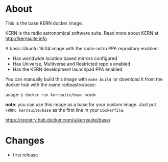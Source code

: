 About
=====

This is the base KERN docker image.

KERN is the radio astronomical software suite. Read more about KERN
at http://kernsuite.info

A basic Ubuntu 16.04 image with the radio-astro PPA repository enabled.

* Has worldwide location based mirrors configured
* Has Universe, Multiverse and Restricted repo's enabled
* Has the KERN development launchpad PPA enabled

You can manually build this image with `make build `or download it
from the docker hub with the name radioastro/base:

usage: `$ docker run kernsuite/base <cmd>`

**note**: you can use this image as a base for your custom image. Just
put `FROM: kernsuite/base` as the first line in your `Dockerfile`.

https://registry.hub.docker.com/u/kernsuite/base/

Changes
=======

 * first release
